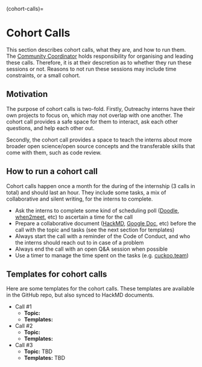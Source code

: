 (cohort-calls)=
# Cohort Calls

This section describes cohort calls, what they are, and how to run them. The
[Community Coordinator](comm-coord) holds responsibility for organising and
leading these calls. Therefore, it is at their descretion as to whether they
run these sessions or not. Reasons to not run these sessions may include time
constraints, or a small cohort.

## Motivation

The purpose of cohort calls is two-fold. Firstly, Outreachy interns have their
own projects to focus on, which may not overlap with one another. The cohort
call provides a safe space for them to interact, ask each other questions, and
help each other out.

Secondly, the cohort call provides a space to teach the interns about more
broader open science/open source concepts and the transferable skills that
come with them, such as code review.

## How to run a cohort call

Cohort calls happen once a month for the during of the internship (3 calls in
total) and should last an hour. They include some tasks, a mix of collaborative
and silent writing, for the interns to complete.

- Ask the interns to complete some kind of scheduling poll
  ([Doodle](https://doodle.com/), [when2meet](https://www.when2meet.com/), etc)
  to ascertain a time for the call
- Prepare a collaborative document ([HackMD](https://hackmd.io/),
  [Google Doc](https://docs.google.com/), etc) before the call with the topic
  and tasks (see the next section for templates)
- Always start the call with a reminder of the Code of Conduct, and who the
  interns should reach out to in case of a problem
- Always end the call with an open Q&A session when possible
- Use a timer to manage the time spent on the tasks (e.g.
  [cuckoo.team](https://cuckoo.team/))

## Templates for cohort calls

Here are some templates for the cohort calls. These templates are available in
the GitHub repo, but also synced to HackMD documents.

- Call #1
  - **Topic:**
  - **Templates:**
- Call #2
  - **Topic:**
  - **Templates:**
- Call #3
  - **Topic:** TBD
  - **Templates:** TBD
